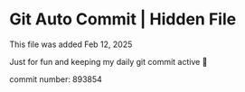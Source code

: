 # Git Auto Commit | Hidden File

This file was added Feb 12, 2025

Just for fun and keeping my daily git commit active 🤪

commit number: 893854
